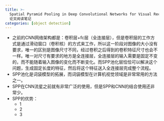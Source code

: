 ```yaml
---
title: >-
  Spatial Pyramid Pooling in Deep Convolutional Networks for Visual Recognition
  论文阅读笔记
categories: [object detection]
---
```


*  之前的CNN网络架构都是：卷积层+fc层（全连接层），但是卷积层的工作方式是通过滑动窗口（卷积核）的方式来工作，所以这一阶段对图像的大小没有要求，唯一的区别是图像尺寸不同，经过卷积之后得到的卷积特征尺寸也会不一样。唯一对尺寸有要求的地方是全连接层，全连接层的输入需要是固定不变的，而不能随着输入图像的变化而不断变化。而SPP池化层恰恰可以解决这个问题，生成固定长度的特征，然后将这个特征送入全连接层完成整个流程。
* SPP池化是词袋模型的拓展，而词袋模型在计算机视觉领域是非常常用的方法之一。
* SPP在CNN流星之前就有非常广泛的使用，但是SPP和CNN的结合使用还非常少。
* SPP的优势：
  * 1
  * 2 
  * 3





